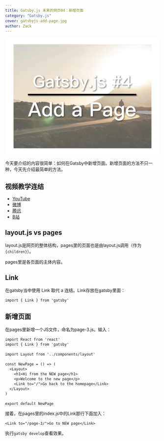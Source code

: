 ```yaml
---
title: Gatsby.js 未来的网页04：新增页面
category: "Gatsby.js"
cover: gatsbyjs-add-page.jpg
author: Zack
---
```


![Gatsby.js 新增页面](gatsbyjs-add-page.jpg)

今天要介绍的内容很简单：如何在Gatsby中新增页面。新增页面的方法不只一种，今天先介绍最简单的方法。

## 视频教学连结
* [YouTube](https://youtu.be/r2rY18ZB35A)
* [微博](https://weibo.com/1736214117/GEqF0D9wX)
* [腾讯](https://v.qq.com/x/page/k07528mfmz7.html)
* [B站](https://www.bilibili.com/video/av34068796/)

## layout.js vs pages

layout.js是网页的整体结构，pages里的页面也是由layout.js调用（作为`{children}`）。

pages里是各页面的主体内容。

## Link

在gatsby当中使用 Link 取代 a 连结。Link存放在gatsby里面：

```
import { Link } from 'gatsby'
```

## 新增页面

在pages里新增一个JS文件，命名为page-3.js。输入：

```
import React from 'react'
import { Link } from 'gatsby'

import Layout from '../components/layout'

const NewPage = () => (
  <Layout>
    <h1>Hi from the NEW page</h1>
    <p>Welcome to the new page</p>
    <Link to="/">Go back to the homepage</Link>
  </Layout>
)

export default NewPage
```

接着，在pages里的index.js中的Link那行下面加入：

```
<Link to="/page-3/">Go to NEW page</Link>
```

执行`gatsby develop`查看效果。